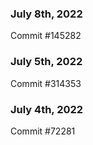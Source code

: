 ### July 8th, 2022

Commit #145282

### July 5th, 2022

Commit #314353


### July 4th, 2022

Commit #72281

